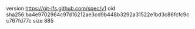 version https://git-lfs.github.com/spec/v1
oid sha256:ba4e9702964c97d16212ae3cd9b448b3292a31522e1bd3c86fcfc9cc767fd77c
size 885
